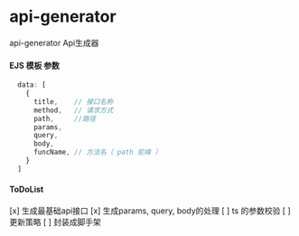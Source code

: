 # api-generator
api-generator Api生成器

#### EJS 模板 参数
```js
  data: [
    {
      title,    // 接口名称
      method,   // 请求方式
      path,     //路径
      params, 
      query,
      body,
      funcName, // 方法名（ path 驼峰 ）
    }
  ]
```

#### ToDoList
  [x] 生成最基础api接口
  [x] 生成params, query, body的处理
  [ ] ts 的参数校验
  [ ] 更新策略
  [ ] 封装成脚手架